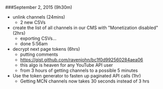 ###September 2, 2015 (9h30m)

* unlink channels (24mins)
	- 2 new CSVs
* create the list of all channels in our CMS with "Monetization disabled" (2hrs)
	- exporting CSVs...
	- done 5:56am
* decrypt next page tokens (6hrs)
	- putting comments
	- https://gist.github.com/ravenjohn/bc1f0d992560284aea06
	- this algo is heaven for any YouTube API user
	- from 3 hours of getting channels to a possible 5 minutes
* Use the token generator to fasten up paginated API calls (1hr)
	- Getting MCN channels now takes 30 seconds instead of 3 hrs
